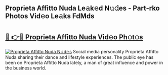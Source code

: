 ## Proprieta Affitto Nuda Le𝚊k𝚎d N𝚞𝚍es - Part-rko Photos Vid𝚎o Le𝚊ks FdMds

# <h2><a href="http://fbf87fy.evod.top/?m=Proprieta+Affitto+Nuda">🔗 👉🔴 Proprieta Affitto Nuda Vid𝚎o Ph𝚘t𝚘s</a></h2>

[![Proprieta Affitto Nuda N𝚞d𝚎s](https://i.imgur.com/8V9OHl7.gif)](http://fbf87fy.evod.top/?m=Proprieta+Affitto+Nuda)
Social media personality Proprieta Affitto Nuda sharing their dance and lifestyle experiences. The public eye has been on Proprieta Affitto Nuda lately, a man of great influence and power in the business world. 
